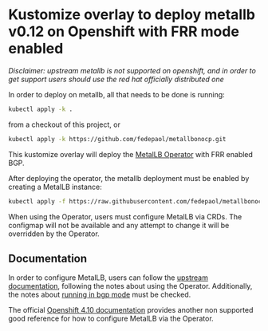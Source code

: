 # Kustomize overlay to deploy metallb v0.12 on Openshift with FRR mode enabled

*Disclaimer: upstream metallb is not supported on openshift, and in order to get support users should use
the red hat officially distributed one*

In order to deploy on metallb, all that needs to be done is running:

```bash
kubectl apply -k .
```

from a checkout of this project, or

```bash
kubectl apply -k https://github.com/fedepaol/metallbonocp.git
```


This kustomize overlay will deploy the [MetalLB Operator](https://github.com/metallb/metallb-operator/) with FRR enabled BGP.

After deploying the operator, the metallb deployment must be enabled by creating a MetalLB instance: 

```bash
kubectl apply -f https://raw.githubusercontent.com/fedepaol/metallbonocp/master/metallb.yaml
```

When using the Operator, users must configure MetalLB via CRDs. The configmap will not be available and any attempt to change it will be
overridden by the Operator.

## Documentation

In order to configure MetalLB, users can follow the [upstream documentation](https://metallb.universe.tf/configuration/), following the notes
about using the Operator. Additionally, the notes about [running in bgp mode](https://metallb.universe.tf/concepts/bgp/) must be checked.

The official [Openshift 4.10 documentation](https://docs.openshift.com/container-platform/4.10/networking/metallb/about-metallb.html) provides another
non supported good reference for how to configure MetalLB via the Operator.

